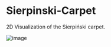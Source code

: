 # Sierpinski-Carpet
2D Visualization of the Sierpiński carpet. 

![image](https://github.com/Harkirattttt/Sierpinski-Carpet/assets/102346627/399d64c3-b8c7-472e-947a-80096cde1384)

